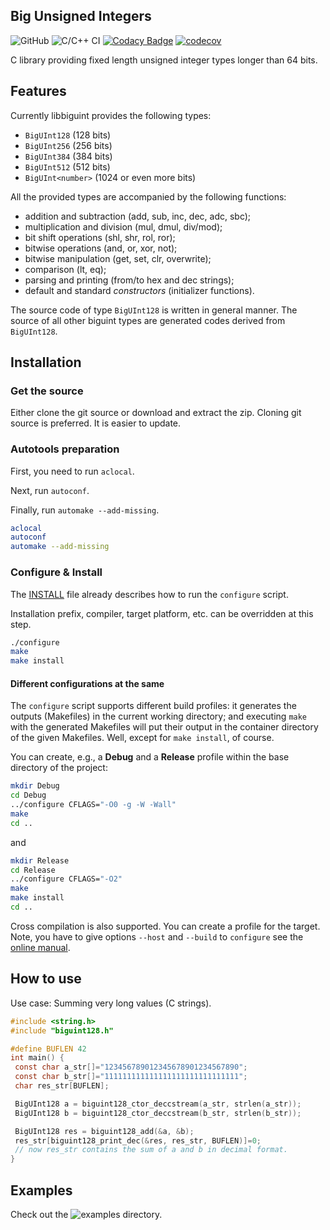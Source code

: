 ## Big Unsigned Integers

![GitHub](https://img.shields.io/github/license/SzigetiJ/biguint)
![C/C++ CI](https://github.com/SzigetiJ/biguint/workflows/C/C++%20CI/badge.svg)
[![Codacy Badge](https://api.codacy.com/project/badge/Grade/0aed3d8a24aa41f6b622a85a170b1823)](https://app.codacy.com/gh/SzigetiJ/biguint/dashboard)
[![codecov](https://codecov.io/gh/SzigetiJ/biguint/branch/master/graph/badge.svg)](https://codecov.io/gh/SzigetiJ/biguint)

C library providing fixed length unsigned integer types longer than 64 bits.

## Features

Currently libbiguint provides the following types:
* `BigUInt128` (128 bits)
* `BigUInt256` (256 bits)
* `BigUInt384` (384 bits)
* `BigUInt512` (512 bits)
* `BigUInt<number>` (1024 or even more bits)

All the provided types are accompanied by the following functions:
* addition and subtraction (add, sub, inc, dec, adc, sbc);
* multiplication and division (mul, dmul, div/mod);
* bit shift operations (shl, shr, rol, ror);
* bitwise operations (and, or, xor, not);
* bitwise manipulation (get, set, clr, overwrite);
* comparison (lt, eq);
* parsing and printing (from/to hex and dec strings);
* default and standard _constructors_ (initializer functions).

The source code of type `BigUInt128` is written in general manner.
The source of all other biguint types are generated codes derived from `BigUInt128`.

## Installation

### Get the source

Either clone the git source or download and extract the zip.
Cloning git source is preferred. It is easier to update.

### Autotools preparation

First, you need to run `aclocal`.

Next, run `autoconf`.

Finally, run `automake --add-missing`.

```sh
aclocal
autoconf
automake --add-missing
```

### Configure & Install

The [INSTALL](INSTALL) file already describes how to run the `configure` script.

Installation prefix, compiler, target platform, etc. can be overridden at this step.

```sh
./configure
make
make install
```

#### Different configurations at the same

The `configure` script supports different build profiles:
it generates the outputs (Makefiles) in the current working directory;
and executing `make` with the generated Makefiles
will put their output in the container directory of the given Makefiles.
Well, except for `make install`, of course.

You can create, e.g., a **Debug** and a **Release** profile within the base directory of the project:

```sh
mkdir Debug
cd Debug
../configure CFLAGS="-O0 -g -W -Wall"
make
cd ..
```

and

```sh
mkdir Release
cd Release
../configure CFLAGS="-O2"
make
make install
cd ..
```

Cross compilation is also supported. You can create a profile for the target.
Note, you have to give options `--host` and `--build` to `configure` see the
[online manual](https://www.gnu.org/savannah-checkouts/gnu/autoconf/manual/autoconf-2.70/html_node/Hosts-and-Cross_002dCompilation.html#Hosts-and-Cross_002dCompilation).

## How to use

Use case: Summing very long values (C strings).
```c
#include <string.h>
#include "biguint128.h"

#define BUFLEN 42
int main() {
 const char a_str[]="123456789012345678901234567890";
 const char b_str[]="111111111111111111111111111111";
 char res_str[BUFLEN];

 BigUInt128 a = biguint128_ctor_deccstream(a_str, strlen(a_str));
 BigUInt128 b = biguint128_ctor_deccstream(b_str, strlen(b_str));

 BigUInt128 res = biguint128_add(&a, &b);
 res_str[biguint128_print_dec(&res, res_str, BUFLEN)]=0;
 // now res_str contains the sum of a and b in decimal format.
}
```

## Examples

Check out the ![examples](examples) directory.
